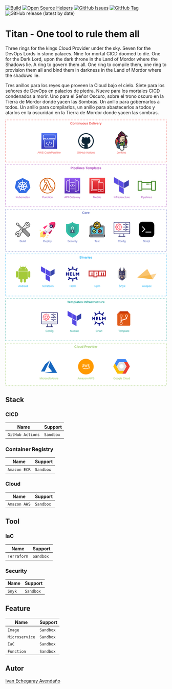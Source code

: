 [![Build](https://github.com/punkerside/titan-core/actions/workflows/main.yml/badge.svg?branch=main)](https://github.com/punkerside/titan-core/actions/workflows/main.yml)
[![Open Source Helpers](https://www.codetriage.com/punkerside/titan-core/badges/users.svg)](https://www.codetriage.com/punkerside/titan-core)
[![GitHub Issues](https://img.shields.io/github/issues/punkerside/titan-core.svg)](https://github.com/punkerside/titan-core/issues)
[![GitHub Tag](https://img.shields.io/github/tag-date/punkerside/titan-core.svg?style=plastic)](https://github.com/punkerside/titan-core/tags/)
![GitHub release (latest by date)](https://img.shields.io/github/v/release/punkerside/titan-core)

# Titan - One tool to rule them all

Three rings for the kings Cloud Provider under the sky. Seven for the DevOps Lords in stone palaces. Nine for mortal CICD doomed to die. One for the Dark Lord, upon the dark throne in the Land of Mordor where the Shadows lie. A ring to govern them all. One ring to compile them, one ring to provision them all and bind them in darkness in the Land of Mordor where the shadows lie.

Tres anillos para los reyes que proveen la Cloud bajo el cielo. Siete para los señores de DevOps en palacios de piedra. Nueve para los mortales CICD condenados a morir. Uno para el Señor Oscuro, sobre el trono oscuro en la Tierra de Mordor donde yacen las Sombras. Un anillo para gobernarlos a todos. Un anillo para compilarlos, un anillo para abastecerlos a todos y atarlos en la oscuridad en la Tierra de Mordor donde yacen las sombras.

<p align="center">
  <img src="docs/img/architecture.png">
</p>

## Stack

### CICD

| Name | Support |
|------|---------|
| `GitHub Actions` | `Sandbox` |

### Container Registry

| Name | Support |
|------|---------|
| `Amazon ECR` | `Sandbox` |

### Cloud

| Name | Support |
|------|---------|
| `Amazon AWS` | `Sandbox` |

## Tool

### IaC

| Name | Support |
|------|---------|
| `Terraform` | `Sandbox` |

### Security

| Name | Support |
|------|---------|
| `Snyk` | `Sandbox` |

## Feature

| Name | Support |
|------|---------|
| `Image` | `Sandbox` |
| `Microservice` | `Sandbox` |
| `IaC` | `Sandbox` |
| `Function` | `Sandbox` |

## Autor

[Ivan Echegaray Avendaño](https://github.com/punkerside/)

<!-- ### Cloud Provider 
## Support
| Name | Sandbox | Incubating | Graduated |
|------|---------|------------|-----------|
| `Amazon AWS` | `Yes` | | |

### CICD

| Name | Sandbox | Incubating | Graduated |
|------|---------|------------|-----------|
| `GitHub Actions` | `Yes` | | |

## Standard

### Repositories

| Project | Type | Service |
|-------|------|---------|
| `titan` | `script` | `core` |
| | `image` | `awspec` |
| | `microservice` | `go` |
| | `demo` | `k8s` |

## Script

### Bash

| Prefix | Type | Service |
|--------|------|---------|
| `function` | `build` | `image` |
| | `test` | `awspec` |
| | `terraform` | `init` |

### Make

| Type | Service |
|------|---------|
| `build` | `image` |
| `test` | `awspec` |
| `terraform` | `init` | -->